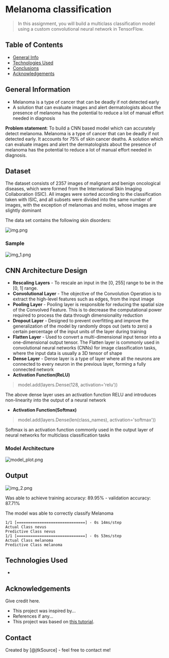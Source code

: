 # Melanoma classification
> In this assignment, you will build a multiclass classification model using a custom convolutional neural network in TensorFlow.


## Table of Contents
* [General Info](#general-information)
* [Technologies Used](#technologies-used)
* [Conclusions](#conclusions)
* [Acknowledgements](#acknowledgements)

<!-- You can include any other section that is pertinent to your problem -->

## General Information
- Melanoma is a type of cancer that can be deadly if not detected early
- A solution that can evaluate images and alert dermatologists about the presence of melanoma has the potential to reduce a lot of manual effort needed in diagnosis

**Problem statement**: 
To build a CNN based model which can accurately detect melanoma. Melanoma is a type of cancer that can be deadly if not detected early. It accounts for 75% of skin cancer deaths. A solution which can evaluate images and alert the dermatologists about the presence of melanoma has the potential to reduce a lot of manual effort needed in diagnosis.

## Dataset

The dataset consists of 2357 images of malignant and benign oncological diseases, which were formed from the International Skin Imaging Collaboration (ISIC). All images were sorted according to the classification taken with ISIC, and all subsets were divided into the same number of images, with the exception of melanomas and moles, whose images are slightly dominant

The data set contains the following skin disorders:

![img.png](img.png)

### Sample
![img_1.png](img_1.png)

## CNN Architecture Design

- **Rescaling Layers** - To rescale an input in the [0, 255] range to be in the [0, 1] range.
- **Convolutional Layer** - The objective of the Convolution Operation is to extract the high-level features such as edges, from the input image
- **Pooling Layer** - Pooling layer is responsible for reducing the spatial size of the Convolved Feature. This is to decrease the computational power required to process the data through dimensionality reduction
- **Dropout Layer** - Designed to prevent overfitting and improve the generalization of the model by randomly drops out (sets to zero) a certain percentage of the input units of the layer during training 
- **Flatten Layer** - Used to convert a multi-dimensional input tensor into a one-dimensional output tensor. The Flatten layer is commonly used in convolutional neural networks (CNNs) for image classification tasks, where the input data is usually a 3D tensor of shape
- **Dense Layer** - Dense layer is a type of layer where all the neurons are connected to every neuron in the previous layer, forming a fully connected network
- **Activation Function(ReLU)**

 > model.add(layers.Dense(128, activation='relu'))
   
  The above dense layer uses an activation function RELU and introduces non-linearity into the output of a neural network

- **Activation Function(Softmax)**

 > model.add(layers.Dense(len(class_names), activation='softmax'))

  Softmax is an activation function commonly used in the output layer of neural networks for multiclass classification tasks

### Model Architecture
![model_plot.png](model_plot.png)


## Output

![img_2.png](img_2.png)

Was able to achieve training accuracy: 89.95% - validation accuracy: 87.71%

The model was able to correctly classify Melanoma

```shell
1/1 [==============================] - 0s 14ms/step
Actual Class nevus
Predictive Class nevus
1/1 [==============================] - 0s 53ms/step
Actual Class melanoma
Predictive Class melanoma
```

## Technologies Used
- 

## Acknowledgements
Give credit here.
- This project was inspired by...
- References if any...
- This project was based on [this tutorial](https://www.example.com).


## Contact
Created by [@jtkSource] - feel free to contact me!

